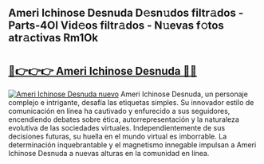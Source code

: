 ## Ameri Ichinose Desnuda D𝚎sn𝚞dos filtr𝚊dos - Parts-4OI Vid𝚎os filtr𝚊dos - N𝚞evas f𝚘tos atr𝚊ctivas Rm1Ok

# <h2><a href="http://mb6zhy.tromn.icu/?c=Ameri+Ichinose+Desnuda">🔗👉👉👉 Ameri Ichinose Desnuda 🔗🔗</a></h2>

[![Ameri Ichinose Desnuda nuevo](https://i.imgur.com/pEAQMta.gif)](http://mb6zhy.tromn.icu/?c=Ameri+Ichinose+Desnuda)
Ameri Ichinose Desnuda, un personaje complejo e intrigante, desafía las etiquetas simples. Su innovador estilo de comunicación en línea ha cautivado y enfurecido a sus seguidores, encendiendo debates sobre ética, autorrepresentación y la naturaleza evolutiva de las sociedades virtuales. Independientemente de sus decisiones futuras, su huella en el mundo virtual es imborrable. La determinación inquebrantable y el magnetismo innegable impulsan a Ameri Ichinose Desnuda a nuevas alturas en la comunidad en línea.
